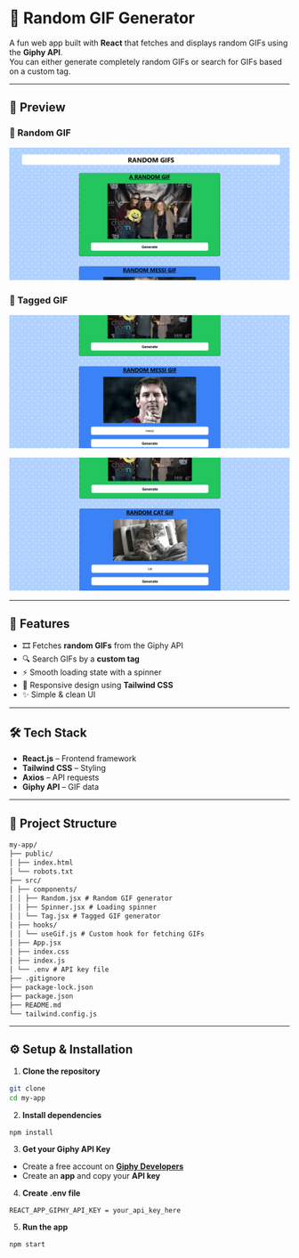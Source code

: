 # 🎲 Random GIF Generator

A fun web app built with **React** that fetches and displays random GIFs using the **Giphy API**.  
You can either generate completely random GIFs or search for GIFs based on a custom tag.  

---

## 📸 Preview

### 🔹 Random GIF
![Random GIF Preview](https://github.com/Virus2hell/Random-Gif-Generator/blob/bcc162eb4ab93c099da3c10165f8b19378bfc690/img1.png)

### 🔹 Tagged GIF
![Tagged GIF Preview](https://github.com/Virus2hell/Random-Gif-Generator/blob/bcc162eb4ab93c099da3c10165f8b19378bfc690/img2.png)

![Tagged GIF Preview](https://github.com/Virus2hell/Random-Gif-Generator/blob/bcc162eb4ab93c099da3c10165f8b19378bfc690/img3.png)

---

## 🚀 Features
- 🎞 Fetches **random GIFs** from the Giphy API
- 🔍 Search GIFs by a **custom tag**
- ⚡ Smooth loading state with a spinner
- 📱 Responsive design using **Tailwind CSS**
- ✨ Simple & clean UI

---

## 🛠 Tech Stack
- **React.js** – Frontend framework
- **Tailwind CSS** – Styling
- **Axios** – API requests
- **Giphy API** – GIF data

---

## 📂 Project Structure

```
my-app/
├── public/
│ ├── index.html
│ └── robots.txt
├── src/
│ ├── components/
│ │ ├── Random.jsx # Random GIF generator
│ │ ├── Spinner.jsx # Loading spinner
│ │ └── Tag.jsx # Tagged GIF generator
│ ├── hooks/
│ │ └── useGif.js # Custom hook for fetching GIFs
│ ├── App.jsx
│ ├── index.css
│ ├── index.js
│ └── .env # API key file
├── .gitignore
├── package-lock.json
├── package.json
├── README.md
└── tailwind.config.js
```

---

## ⚙️ Setup & Installation
1. **Clone the repository**
```bash
git clone 
cd my-app
```

2. **Install dependencies**
```bash
npm install
```

3. **Get your Giphy API Key**
- Create a free account on [**Giphy Developers**](https://developers.giphy.com/)
- Create an **app** and copy your **API key**

4. **Create .env file**
```env
REACT_APP_GIPHY_API_KEY = your_api_key_here
```

5. **Run the app**
```bash
npm start
```




